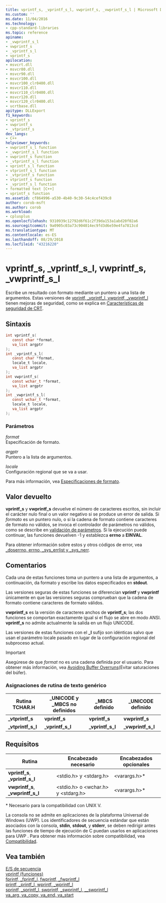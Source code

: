 ```yaml
---
title: vprintf_s, _vprintf_s_l, vwprintf_s, _vwprintf_s_l | Microsoft Docs
ms.custom: ''
ms.date: 11/04/2016
ms.technology:
- cpp-standard-libraries
ms.topic: reference
apiname:
- _vwprintf_s_l
- vwprintf_s
- _vprintf_s_l
- vprintf_s
apilocation:
- msvcrt.dll
- msvcr80.dll
- msvcr90.dll
- msvcr100.dll
- msvcr100_clr0400.dll
- msvcr110.dll
- msvcr110_clr0400.dll
- msvcr120.dll
- msvcr120_clr0400.dll
- ucrtbase.dll
apitype: DLLExport
f1_keywords:
- vprintf_s
- vwprintf_s
- _vtprintf_s
dev_langs:
- C++
helpviewer_keywords:
- vwprintf_s_l function
- _vwprintf_s_l function
- vwprintf_s function
- _vtprintf_s_l function
- vprintf_s_l function
- vtprintf_s_l function
- _vtprintf_s function
- vtprintf_s function
- _vprintf_s_l function
- formatted text [C++]
- vprintf_s function
ms.assetid: cf864996-a530-4b40-9c30-54c4cef439c8
author: corob-msft
ms.author: corob
ms.workload:
- cplusplus
ms.openlocfilehash: 9310939c12792d6f61c2f39da153a1abd20f02a6
ms.sourcegitcommit: 9a0905c03a73c904014ec9fd3d6e59e4fa7813cd
ms.translationtype: MT
ms.contentlocale: es-ES
ms.lasthandoff: 08/29/2018
ms.locfileid: "43216220"
---
```

# <a name="vprintfs-vprintfsl-vwprintfs-vwprintfsl"></a>vprintf_s, _vprintf_s_l, vwprintf_s, _vwprintf_s_l

Escribe un resultado con formato mediante un puntero a una lista de argumentos. Estas versiones de [vprintf, _vprintf_l, vwprintf, _vwprintf_l](vprintf-vprintf-l-vwprintf-vwprintf-l.md) tienen mejoras de seguridad, como se explica en [Características de seguridad de CRT](../../c-runtime-library/security-features-in-the-crt.md).

## <a name="syntax"></a>Sintaxis

```C
int vprintf_s(
   const char *format,
   va_list argptr
);
int _vprintf_s_l(
   const char *format,
   locale_t locale,
   va_list argptr
);
int vwprintf_s(
   const wchar_t *format,
   va_list argptr
);
int _vwprintf_s_l(
   const wchar_t *format,
   locale_t locale,
   va_list argptr
);
```

### <a name="parameters"></a>Parámetros

*format*<br/>
Especificación de formato.

*argptr*<br/>
Puntero a la lista de argumentos.

*locale*<br/>
Configuración regional que se va a usar.

Para más información, vea [Especificaciones de formato](../../c-runtime-library/format-specification-syntax-printf-and-wprintf-functions.md).

## <a name="return-value"></a>Valor devuelto

**vprintf_s** y **vwprintf_s** devuelve el número de caracteres escritos, sin incluir el carácter nulo final o un valor negativo si se produce un error de salida. Si *formato* es un puntero nulo, o si la cadena de formato contiene caracteres de formato no válidos, se invoca el controlador de parámetros no válidos, como se describe en [validación de parámetros](../../c-runtime-library/parameter-validation.md). Si la ejecución puede continuar, las funciones devuelven -1 y establezca **errno** a **EINVAL**.

Para obtener información sobre estos y otros códigos de error, vea [_doserrno, errno, _sys_errlist y _sys_nerr](../../c-runtime-library/errno-doserrno-sys-errlist-and-sys-nerr.md).

## <a name="remarks"></a>Comentarios

Cada una de estas funciones toma un puntero a una lista de argumentos, a continuación, da formato y escribe los datos especificados en **stdout**.

Las versiones seguras de estas funciones se diferencian **vprintf** y **vwprintf** únicamente en que las versiones seguras comprueban que la cadena de formato contiene caracteres de formato válidos.

**vwprintf_s** es la versión de caracteres anchos de **vprintf_s**; las dos funciones se comportan exactamente igual si el flujo se abre en modo ANSI. **vprintf_s** no admite actualmente la salida en un flujo UNICODE.

Las versiones de estas funciones con el **_l** sufijo son idénticas salvo que usan el parámetro locale pasado en lugar de la configuración regional del subproceso actual.

> [!IMPORTANT]
> Asegúrese de que *format* no es una cadena definida por el usuario. Para obtener más información, vea [Avoiding Buffer Overruns](/windows/desktop/SecBP/avoiding-buffer-overruns)(Evitar saturaciones del búfer).

### <a name="generic-text-routine-mappings"></a>Asignaciones de rutina de texto genérico

|Rutina TCHAR.H|_UNICODE y _MBCS no definidos|_MBCS definido|_UNICODE definido|
|---------------------|------------------------------------|--------------------|-----------------------|
|**_vtprintf_s**|**vprintf_s**|**vprintf_s**|**vwprintf_s**|
|**_vtprintf_s_l**|**_vprintf_s_l**|**_vprintf_s_l**|**_vwprintf_s_l**|

## <a name="requirements"></a>Requisitos

|Rutina|Encabezado necesario|Encabezados opcionales|
|-------------|---------------------|----------------------|
|**vprintf_s**, **_vprintf_s_l**|\<stdio.h> y \<stdarg.h>|\<varargs.h>*|
|**vwprintf_s**, **_vwprintf_s_l**|\<stdio.h> o \<wchar.h> y \<stdarg.h>|\<varargs.h>*|

\* Necesario para la compatibilidad con UNIX V.

La consola no se admite en aplicaciones de la plataforma Universal de Windows (UWP). Los identificadores de secuencia estándar que están asociados con la consola, **stdin**, **stdout**, y **stderr**, se deben redirigir antes las funciones de tiempo de ejecución de C puedan usarlos en aplicaciones para UWP . Para obtener más información sobre compatibilidad, vea [Compatibilidad](../../c-runtime-library/compatibility.md).

## <a name="see-also"></a>Vea también

[E/S de secuencia](../../c-runtime-library/stream-i-o.md)<br/>
[vprintf (funciones)](../../c-runtime-library/vprintf-functions.md)<br/>
[fprintf, _fprintf_l, fwprintf, _fwprintf_l](fprintf-fprintf-l-fwprintf-fwprintf-l.md)<br/>
[printf, _printf_l, wprintf, _wprintf_l](printf-printf-l-wprintf-wprintf-l.md)<br/>
[sprintf, _sprintf_l, swprintf, _swprintf_l, \__swprintf_l](sprintf-sprintf-l-swprintf-swprintf-l-swprintf-l.md)<br/>
[va_arg, va_copy, va_end, va_start](va-arg-va-copy-va-end-va-start.md)<br/>

